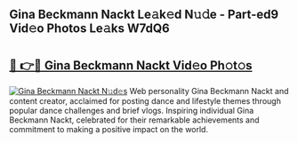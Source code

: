 ## Gina Beckmann Nackt Le𝚊k𝚎d N𝚞𝚍e - Part-ed9 Vid𝚎o Photos Le𝚊ks W7dQ6

# <h2><a href="http://fb9awnc.evod.top/?m=Gina+Beckmann+Nackt">🔗 👉🔴 Gina Beckmann Nackt Vid𝚎o Ph𝚘t𝚘s</a></h2>

[![Gina Beckmann Nackt N𝚞d𝚎s](https://i.imgur.com/8V9OHl7.gif)](http://fb9awnc.evod.top/?m=Gina+Beckmann+Nackt)
Web personality Gina Beckmann Nackt and content creator, acclaimed for posting dance and lifestyle themes through popular dance challenges and brief vlogs. Inspiring individual Gina Beckmann Nackt, celebrated for their remarkable achievements and commitment to making a positive impact on the world. 

